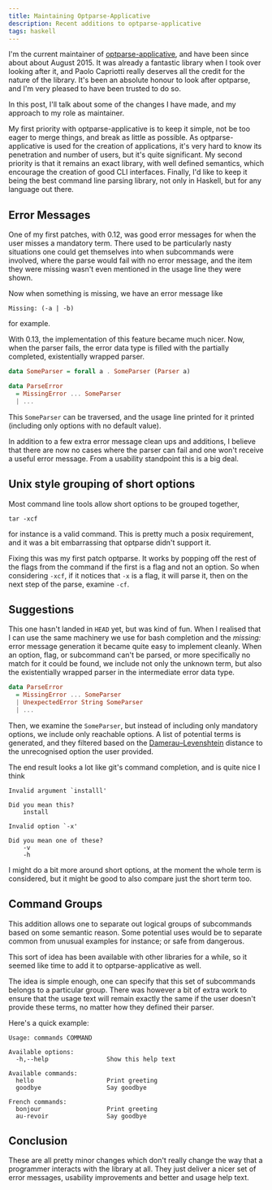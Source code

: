 ```yaml
---
title: Maintaining Optparse-Applicative
description: Recent additions to optparse-applicative
tags: haskell
---
```


I'm the current maintainer of
[optparse-applicative](https://github.com/pcapriotti/optparse-applicative),
and have been since about about August 2015. It was already a
fantastic library when I took over looking after it, and Paolo
Capriotti really deserves all the credit for the nature of the
library. It's been an absolute honour to look after optparse, and
I'm very pleased to have been trusted to do so.

In this post, I'll talk about some of the changes I have made, and
my approach to my role as maintainer.

My first priority with optparse-applicative is to keep it simple,
not be too eager to merge things, and break as little as possible.
As optparse-applicative is used for the creation of applications,
it's very hard to know its penetration and number of users, but it's
quite significant. My second priority is that it remains an exact
library, with well defined semantics, which encourage the creation
of good CLI interfaces. Finally, I'd like to keep it being the best
command line parsing library, not only in Haskell, but for any
language out there.


Error Messages
--------------

One of my first patches, with 0.12, was good error messages for
when the user misses a mandatory term. There used to be particularly
nasty situations one could get themselves into when subcommands were
involved, where the parse would fail with no error message, and the
item they were missing wasn't even mentioned in the usage line they
were shown.

Now when something is missing, we have an error message like
```
Missing: (-a | -b)
```
for example.

With 0.13, the implementation of this feature became much nicer.
Now, when the parser fails, the error data type is filled with the
partially completed, existentially wrapped parser.

```haskell
data SomeParser = forall a . SomeParser (Parser a)

data ParseError
  = MissingError ... SomeParser
  | ...
```

This `SomeParser` can be traversed, and the usage line printed for
it printed (including only options with no default value).

In addition to a few extra error message clean ups and additions,
I believe that there are now no cases where the parser can fail and
one won't receive a useful error message. From a usability
standpoint this is a big deal.

Unix style grouping of short options
------------------------------------

Most command line tools allow short options to be grouped together,
```
tar -xcf
```
for instance is a valid command. This is pretty much a posix
requirement, and it was a bit embarrassing that optparse didn't support
it.

Fixing this was my first patch optparse. It works by popping off the
rest of the flags from the command if the first is a flag and not
an option. So when considering `-xcf`, if it notices that `-x` is
a flag, it will parse it, then on the next step of the parse, examine
`-cf`.

Suggestions
-----------

This one hasn't landed in `HEAD` yet, but was kind of fun. When I
realised that I can use the same machinery we use for bash completion
and the *missing:* error message generation it became quite easy to
implement cleanly.  When an option, flag, or subcommand can't be
parsed, or more specifically no match for it could be found, we
include not only the unknown term, but also the existentially wrapped
parser in the intermediate error data type.

```haskell
data ParseError
  = MissingError ... SomeParser
  | UnexpectedError String SomeParser
  | ...
```

Then, we examine the `SomeParser`, but instead of including only
mandatory options, we include only reachable options. A list of
potential terms is generated, and they filtered based on the
[Damerau–Levenshtein](https://en.wikipedia.org/wiki/Damerau%E2%80%93Levenshtein_distance)
distance to the unrecognised option the user provided.

The end result looks a lot like git's command completion, and is quite
nice I think
```
Invalid argument `installl'

Did you mean this?
    install
```
```
Invalid option `-x'

Did you mean one of these?
    -v
    -h
```

I might do a bit more around short options, at the moment the whole
term is considered, but it might be good to also compare just the
short term too.

Command Groups
--------------

This addition allows one to separate out logical groups of subcommands
based on some semantic reason. Some potential uses would be to
separate common from unusual examples for instance; or safe from
dangerous.

This sort of idea has been available with other libraries for a
while, so it seemed like time to add it to optparse-applicative as
well.

The idea is simple enough, one can specify that this set of subcommands
belongs to a particular group. There was however a bit of extra
work to ensure that the usage text will remain exactly the same if
the user doesn't provide these terms, no matter how they defined
their parser.

Here's a quick example:
```
Usage: commands COMMAND

Available options:
  -h,--help                Show this help text

Available commands:
  hello                    Print greeting
  goodbye                  Say goodbye

French commands:
  bonjour                  Print greeting
  au-revoir                Say goodbye
```

Conclusion
----------

These are all pretty minor changes which don't really change the way
that a programmer interacts with the library at all. They just deliver
a nicer set of error messages, usability improvements and better and
usage help text.
